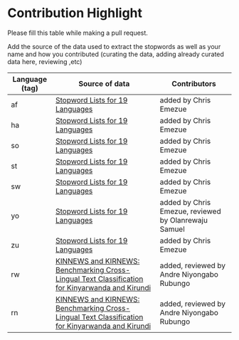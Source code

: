 # Contribution Highlight

Please fill this table while making a pull request. 

Add the source of the data used to extract the stopwords as well as your name and how you contributed (curating the data, adding already curated data here, reviewing ,etc)

| Language (tag) | Source of data | Contributors |
| ------ | ---------- | ---------- |
| af |  [Stopword Lists for 19 Languages](https://www.kaggle.com/rtatman/stopword-lists-for-19-languages)| added by Chris Emezue |
| ha |  [Stopword Lists for 19 Languages](https://www.kaggle.com/rtatman/stopword-lists-for-19-languages)| added by Chris Emezue |
| so | [Stopword Lists for 19 Languages](https://www.kaggle.com/rtatman/stopword-lists-for-19-languages)| added by Chris Emezue |
| st | [Stopword Lists for 19 Languages](https://www.kaggle.com/rtatman/stopword-lists-for-19-languages)| added by Chris Emezue |
| sw |  [Stopword Lists for 19 Languages](https://www.kaggle.com/rtatman/stopword-lists-for-19-languages)| added by Chris Emezue |
| yo | [Stopword Lists for 19 Languages](https://www.kaggle.com/rtatman/stopword-lists-for-19-languages)| added by Chris Emezue, reviewed by Olanrewaju Samuel   |
| zu | [Stopword Lists for 19 Languages](https://www.kaggle.com/rtatman/stopword-lists-for-19-languages)| added by Chris Emezue |
| rw | [KINNEWS and KIRNEWS: Benchmarking Cross-Lingual Text Classification for Kinyarwanda and Kirundi](https://aclanthology.org/2020.coling-main.480/)| added, reviewed by Andre Niyongabo Rubungo|
| rn | [KINNEWS and KIRNEWS: Benchmarking Cross-Lingual Text Classification for Kinyarwanda and Kirundi](https://aclanthology.org/2020.coling-main.480/)| added, reviewed by Andre Niyongabo Rubungo |